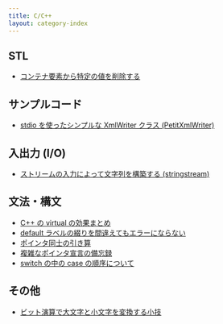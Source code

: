 ```yaml
---
title: C/C++
layout: category-index
---
```



STL
----
- [コンテナ要素から特定の値を削除する](stl/remove-element.html)

サンプルコード
----
- [stdio を使ったシンプルな XmlWriter クラス (PetitXmlWriter)](xml/petit-xml-writer.html)

入出力 (I/O)
----
- [ストリームの入力によって文字列を構築する (stringstream)](io/stringstream.html)

文法・構文
----
- [C++ の virtual の効果まとめ](virtual.html)
- [default ラベルの綴りを間違えてもエラーにならない](typo-of-default.html)
- [ポインタ同士の引き算](pointer-subtraction.html)
- [複雑なポインタ宣言の備忘録](syntax/complicated-pointer.html)
- [switch の中の case の順序について](order-of-cases.html)

その他
----
- [ビット演算で大文字と小文字を変換する小技](bit-op-lowercase.html)

